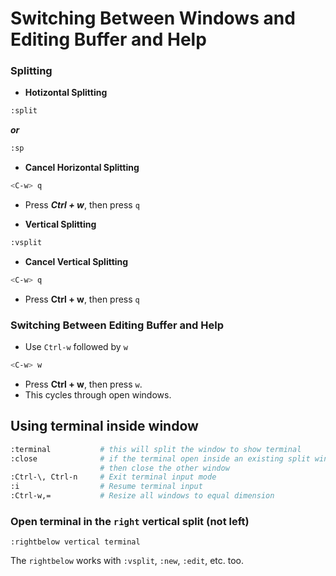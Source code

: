 # Switching Between Windows and Editing Buffer and Help

### Splitting
 * **Hotizontal Splitting**
```bash
:split
```
***or***
```bash
:sp
```
 * **Cancel Horizontal Splitting**
```bash
<C-w> q
```
- Press ***Ctrl + w***, then press `q`
 * **Vertical Splitting**
```bash
:vsplit
```
 * **Cancel Vertical Splitting**
```bash
<C-w> q
```
- Press **Ctrl + w**, then press `q`
### Switching Between Editing Buffer and Help
 * Use `Ctrl-w` followed by `w`
```bash
<C-w> w
```
   * Press **Ctrl + w**, then press `w`.
   * This cycles through open windows.


## Using terminal inside window
```bash
:terminal           # this will split the window to show terminal
:close              # if the terminal open inside an existing split window,
                    # then close the other window
:Ctrl-\, Ctrl-n     # Exit terminal input mode
:i                  # Resume terminal input
:Ctrl-w,=           # Resize all windows to equal dimension
```

### Open terminal in the `right` vertical split (not left)
```
:rightbelow vertical terminal
```
The `rightbelow` works with `:vsplit`, `:new`, `:edit`, etc. too.
